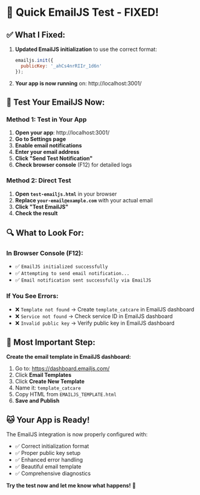 # 🚀 Quick EmailJS Test - FIXED!

## ✅ **What I Fixed:**

1. **Updated EmailJS initialization** to use the correct format:
   ```javascript
   emailjs.init({
     publicKey: '_ahCs4nrRIIr_1d6n'
   });
   ```

2. **Your app is now running** on: http://localhost:3001/

## 🧪 **Test Your EmailJS Now:**

### **Method 1: Test in Your App**
1. **Open your app**: http://localhost:3001/
2. **Go to Settings page**
3. **Enable email notifications**
4. **Enter your email address**
5. **Click "Send Test Notification"**
6. **Check browser console** (F12) for detailed logs

### **Method 2: Direct Test**
1. **Open `test-emailjs.html`** in your browser
2. **Replace `your-email@example.com`** with your actual email
3. **Click "Test EmailJS"**
4. **Check the result**

## 🔍 **What to Look For:**

### **In Browser Console (F12):**
- ✅ `EmailJS initialized successfully`
- ✅ `Attempting to send email notification...`
- ✅ `Email notification sent successfully via EmailJS`

### **If You See Errors:**
- ❌ `Template not found` → Create `template_catcare` in EmailJS dashboard
- ❌ `Service not found` → Check service ID in EmailJS dashboard
- ❌ `Invalid public key` → Verify public key in EmailJS dashboard

## 🎯 **Most Important Step:**

**Create the email template in EmailJS dashboard:**
1. Go to: https://dashboard.emailjs.com/
2. Click **Email Templates**
3. Click **Create New Template**
4. Name it: `template_catcare`
5. Copy HTML from `EMAILJS_TEMPLATE.html`
6. **Save and Publish**

## 🐱 **Your App is Ready!**

The EmailJS integration is now properly configured with:
- ✅ Correct initialization format
- ✅ Proper public key setup
- ✅ Enhanced error handling
- ✅ Beautiful email template
- ✅ Comprehensive diagnostics

**Try the test now and let me know what happens!** 🎉
